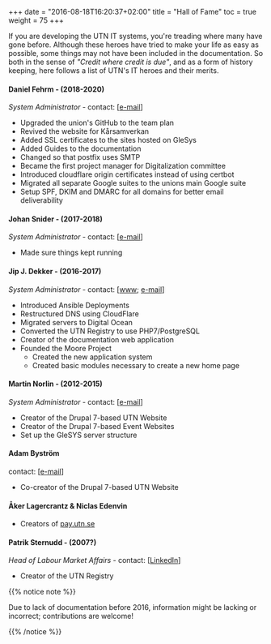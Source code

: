 +++
date = "2016-08-18T16:20:37+02:00"
title = "Hall of Fame"
toc = true
weight = 75
+++

If you are developing the UTN IT systems, you're treading where many have gone
before. Although these heroes have tried to make your life as easy as possible,
some things may not have been included in the documentation. So both in the
sense of *"Credit where credit is due"*, and as a form of history keeping, here
follows a list of UTN's IT heroes and their merits.

#### Daniel Fehrm - (2018-2020)
*System Administrator* - contact: \[[e-mail](mailto:daniel@fehrm.se)\]

- Upgraded the union's GitHub to the team plan
- Revived the website for Kårsamverkan
- Added SSL certificates to the sites hosted on GleSys
- Added Guides to the documentation
- Changed so that postfix uses SMTP
- Became the first project manager for Digitalization committee
- Introduced cloudflare origin certificates instead of using certbot
- Migrated all separate Google suites to the unions main Google suite
- Setup SPF, DKIM and DMARC for all domains for better email deliverability

#### Johan Snider - (2017-2018)
*System Administrator* - contact: \[[e-mail](mailto:johan.snider@gmail.com)\]

- Made sure things kept running

#### Jip J. Dekker - (2016-2017)
*System Administrator* - contact: \[[www](https://dekker.one/);
[e-mail](mailto:jip@dekker.one)\]

- Introduced Ansible Deployments
- Restructured DNS using CloudFlare
- Migrated servers to Digital Ocean
- Converted the UTN Registry to use PHP7/PostgreSQL
- Creator of the documentation web application
- Founded the Moore Project
	- Created the new application system
	- Created basic modules necessary to create a new home page

#### Martin Norlin - (2012-2015)
*System Administrator* - contact: \[[e-mail](mailto:martin.norlin@utn.se)\]

- Creator of the Drupal 7-based UTN Website
- Creator of the Drupal 7-based Event Websites
- Set up the GleSYS server structure

#### Adam Byström
contact: \[[e-mail](mailto:adam.bystrom@uppstuk.se)\]

- Co-creator of the Drupal 7-based UTN Website

#### Åker Lagercrantz & Niclas Edenvin

- Creators of [pay.utn.se](https://pay.utn.se/)

#### Patrik Sternudd - (2007?)
*Head of Labour Market Affairs* - contact: \[[LinkedIn](http://se.linkedin.com/in/psternudd)\]

- Creator of the UTN Registry

{{% notice note %}}

Due to lack of documentation before 2016, information might be lacking or
incorrect; contributions are welcome!

{{% /notice %}}
